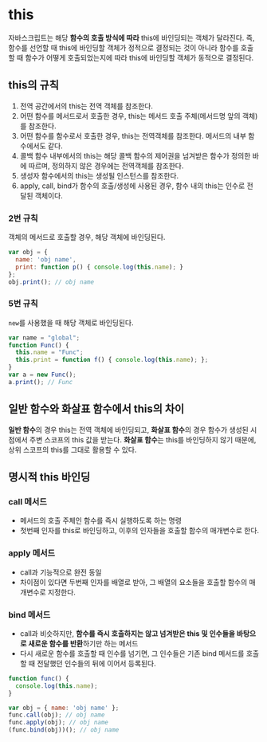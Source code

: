 # this
자바스크립트는 해당 **함수의 호출 방식에 따라** this에 바인딩되는 객체가 달라진다. 즉, 함수를 선언할 때 this에 바인딩할 객체가 정적으로 결정되는 것이 아니라 함수를 호출할 때 함수가 어떻게 호출되었는지에 따라 this에 바인딩할 객체가 동적으로 결정된다.

## this의 규칙
1. 전역 공간에서의 this는 전역 객체를 참조한다.
2. 어떤 함수를 메서드로서 호출한 경우, this는 메서드 호출 주체(메서드명 앞의 객체)를 참조한다.
3. 어떤 함수를 함수로서 호출한 경우, this는 전역객체를 참조한다. 메서드의 내부 함수에서도 같다.
4. 콜백 함수 내부에서의 this는 해당 콜백 함수의 제어권을 넘겨받은 함수가 정의한 바에 따르며, 정의하지 않은 경우에는 전역객체를 참조한다.
5. 생성자 함수에서의 this는 생성될 인스턴스를 참조한다.
6. apply, call, bind가 함수의 호출/생성에 사용된 경우, 함수 내의 this는 인수로 전달된 객체이다.

### 2번 규칙
객체의 메서드로 호출할 경우, 해당 객체에 바인딩된다.
```js
var obj = {
  name: 'obj name',
  print: function p() { console.log(this.name); }
};
obj.print(); // obj name
```

### 5번 규칙
`new`를 사용했을 때 해당 객체로 바인딩된다.
```js
var name = "global";
function Func() {
  this.name = "Func";
  this.print = function f() { console.log(this.name); };
}
var a = new Func();
a.print(); // Func
```


## 일반 함수와 화살표 함수에서 this의 차이
**일반 함수**의 경우 this는 전역 객체에 바인딩되고, **화살표 함수**의 경우 함수가 생성된 시점에서 주변 스코프의 this 값을 받는다.
**화살표 함수**는 this를 바인딩하지 않기 때문에, 상위 스코프의 this를 그대로 활용할 수 있다.


## 명시적 this 바인딩
### call 메서드
- 메서드의 호출 주체인 함수를 즉시 실행하도록 하는 명령
- 첫번째 인자를 this로 바인딩하고, 이후의 인자들을 호출할 함수의 매개변수로 한다.

### apply 메서드
- call과 기능적으로 완전 동일
- 차이점이 있다면 두번째 인자를 배열로 받아, 그 배열의 요소들을 호출할 함수의 매개변수로 지정한다.

### bind 메서드
- call과 비슷하지만, **함수를 즉시 호출하지는 않고 넘겨받은 this 및 인수들을 바탕으로 새로운 함수를 반환**하기만 하는 메서드
- 다시 새로운 함수를 호출할 때 인수를 넘기면, 그 인수들은 기존 bind 메서드를 호출할 때 전달했던 인수들의 뒤에 이어서 등록된다.

```js
function func() {
  console.log(this.name);
}

var obj = { name: 'obj name' };
func.call(obj); // obj name
func.apply(obj); // obj name
(func.bind(obj))(); // obj name
```
